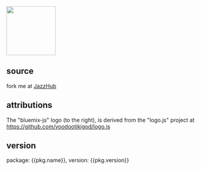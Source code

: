 <!-- Licensed under the Apache License. See footer for details. -->

<img src="images/bluemix-js.png" class="pull-right" width=128 height=128>

source
--------------------------------------------------------------------------------

fork me at [JazzHub](https://hub.jazz.net/project/pmuellr/node-stuff-web/overview)



attributions
--------------------------------------------------------------------------------

The "bluemix-js" logo (to the right), is derived from the "logo.js" project
at <https://github.com/voodootikigod/logo.js>



version
--------------------------------------------------------------------------------

package: {{pkg.name}}, version: {{pkg.version}}

<!--
#===============================================================================
# Copyright IBM Corp. 2014
#
# Licensed under the Apache License, Version 2.0 (the "License");
# you may not use this file except in compliance with the License.
# You may obtain a copy of the License at
#
#    http://www.apache.org/licenses/LICENSE-2.0
#
# Unless required by applicable law or agreed to in writing, software
# distributed under the License is distributed on an "AS IS" BASIS,
# WITHOUT WARRANTIES OR CONDITIONS OF ANY KIND, either express or implied.
# See the License for the specific language governing permissions and
# limitations under the License.
#===============================================================================
-->